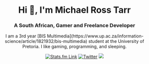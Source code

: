 <h1 align="center">Hi 👋, I'm Michael Ross Tarr</h1>
<h3 align="center">A South African, Gamer and Freelance Developer</h3>
<p align="center">I am a 3rd year [BIS Multimedia](https://www.up.ac.za/information-science/article/1821932/bis-multimedia) student at the University of Pretoria. I like gaming, programming, and sleeping.</p>
<div align="center">
  <a href="https://stats.fm/michaelrosstarr"><img src="https://img.shields.io/badge/Stats.fm-1ED760?style=for-the-badge&logo=spotify&logoColor=white" alt="Stats.fm Link"/></a>
  <a href="https://twitter.com/michaelrosstarr"><img src="https://img.shields.io/badge/Twitter-%231DA1F2.svg?style=for-the-badge&logo=Twitter&logoColor=white" alt="Twitter"/></a>
  <a href="https://www.linkedin.com/in/michaelrosstarr/"><img src="https://img.shields.io/badge/LinkedIn-0077B5?style=for-the-badge&logo=linkedin&logoColor=white"/></a>
</div>
